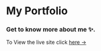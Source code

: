 # My Portfolio

### Get to know more about me ✨.

To View the live site click [here &rarr;](https://portfolio-template.surge.sh)
